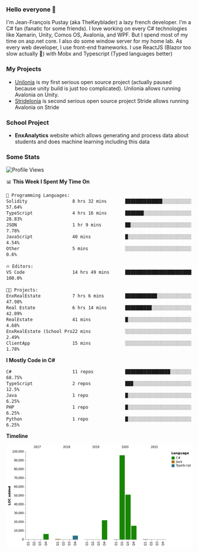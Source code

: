 ### Hello everyone 👋

I'm Jean-François Pustay (aka TheKeyblader) a lazy french developer. I'm a C# fan (fanatic for some friends). I love working on every C# technologies like Xamarin, Unity, Comos OS, Avalonia, and WPF.  But I spend most of my time on asp.net core. I also do some window server for my home lab. As every web developer, I use front-end frameworks. I use ReactJS (Blazor too slow actually 🙂) with Mobx and Typescript (Typed languages better)

### My Projects

* [Unilonia](https://github.com/TheKeyblader/Unilonia) is my first serious open source project (actually paused because unity build is just too complicated).
  Unilonia allows running Avalonia on Unity.
* [Stridelonia](https://github.com/TheKeyblader/Stridelonia) is second serious open source project
  Stride allows running Avalonia on Stride

### School Project

* __EnxAnalytics__ website which allows generating and process data about  students and does machine learning including this data 

### Some Stats

<!--START_SECTION:waka-->
![Profile Views](http://img.shields.io/badge/Profile%20Views-0-blue)

📊 **This Week I Spent My Time On** 

```text
💬 Programming Languages: 
Solidity                 8 hrs 32 mins       ██████████████░░░░░░░░░░░   57.64% 
TypeScript               4 hrs 16 mins       ███████░░░░░░░░░░░░░░░░░░   28.83% 
JSON                     1 hr 9 mins         ██░░░░░░░░░░░░░░░░░░░░░░░   7.78% 
JavaScript               40 mins             █░░░░░░░░░░░░░░░░░░░░░░░░   4.54% 
Other                    5 mins              ░░░░░░░░░░░░░░░░░░░░░░░░░   0.6%

🔥 Editors: 
VS Code                  14 hrs 49 mins      █████████████████████████   100.0%

🐱‍💻 Projects: 
EnxRealEstate            7 hrs 6 mins        ████████████░░░░░░░░░░░░░   47.98% 
Real Estate              6 hrs 14 mins       ██████████░░░░░░░░░░░░░░░   42.09% 
RealEstate               41 mins             █░░░░░░░░░░░░░░░░░░░░░░░░   4.68% 
EnxRealEstate (School Pro22 mins             ░░░░░░░░░░░░░░░░░░░░░░░░░   2.49% 
ClientApp                15 mins             ░░░░░░░░░░░░░░░░░░░░░░░░░   1.78%

```

**I Mostly Code in C#** 

```text
C#                       11 repos            █████████████████░░░░░░░░   68.75% 
TypeScript               2 repos             ███░░░░░░░░░░░░░░░░░░░░░░   12.5% 
Java                     1 repo              █░░░░░░░░░░░░░░░░░░░░░░░░   6.25% 
PHP                      1 repo              █░░░░░░░░░░░░░░░░░░░░░░░░   6.25% 
Python                   1 repo              █░░░░░░░░░░░░░░░░░░░░░░░░   6.25%

```


**Timeline**

![Chart not found](https://raw.githubusercontent.com/TheKeyblader/TheKeyblader/main/charts/bar_graph.png) 


<!--END_SECTION:waka-->

<!--
**TheKeyblader/TheKeyblader** is a ✨ _special_ ✨ repository because its `README.md` (this file) appears on your GitHub profile.

Here are some ideas to get you started:

- 🔭 I’m currently working on ...
- 🌱 I’m currently learning ...
- 👯 I’m looking to collaborate on ...
- 🤔 I’m looking for help with ...
- 💬 Ask me about ...
- 📫 How to reach me: ...
- 😄 Pronouns: ...
- ⚡ Fun fact: ...
-->
